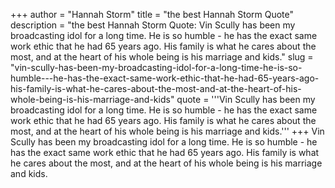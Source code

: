 +++
author = "Hannah Storm"
title = "the best Hannah Storm Quote"
description = "the best Hannah Storm Quote: Vin Scully has been my broadcasting idol for a long time. He is so humble - he has the exact same work ethic that he had 65 years ago. His family is what he cares about the most, and at the heart of his whole being is his marriage and kids."
slug = "vin-scully-has-been-my-broadcasting-idol-for-a-long-time-he-is-so-humble---he-has-the-exact-same-work-ethic-that-he-had-65-years-ago-his-family-is-what-he-cares-about-the-most-and-at-the-heart-of-his-whole-being-is-his-marriage-and-kids"
quote = '''Vin Scully has been my broadcasting idol for a long time. He is so humble - he has the exact same work ethic that he had 65 years ago. His family is what he cares about the most, and at the heart of his whole being is his marriage and kids.'''
+++
Vin Scully has been my broadcasting idol for a long time. He is so humble - he has the exact same work ethic that he had 65 years ago. His family is what he cares about the most, and at the heart of his whole being is his marriage and kids.
